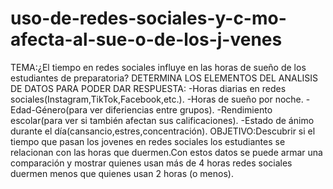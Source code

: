 # uso-de-redes-sociales-y-c-mo-afecta-al-sue-o-de-los-j-venes
TEMA:¿El tiempo en redes sociales influye en las horas de sueño de los estudiantes de preparatoria?
DETERMINA LOS ELEMENTOS DEL ANALISIS DE DATOS PARA PODER DAR RESPUESTA:
-Horas diarias en redes sociales(Instagram,TikTok,Facebook,etc.).
-Horas de sueño por noche.
-Edad-Género(para ver diferiencias entre grupos).
-Rendimiento escolar(para ver si también afectan sus calificaciones).
-Estado de ánimo durante el día(cansancio,estres,concentración).
OBJETIVO:Descubrir si el tiempo que pasan los jovenes en redes sociales los estudiantes se relacionan
con las horas que duermen.Con estos datos se puede armar una comparación y mostrar quienes usan más de 4 horas
redes sociales duermen menos que quienes usan 2 horas (o menos).
